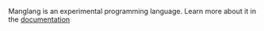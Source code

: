 Manglang is an experimental programming language. Learn more about it in the [documentation](https://mabur.github.io/mang_lang/)
